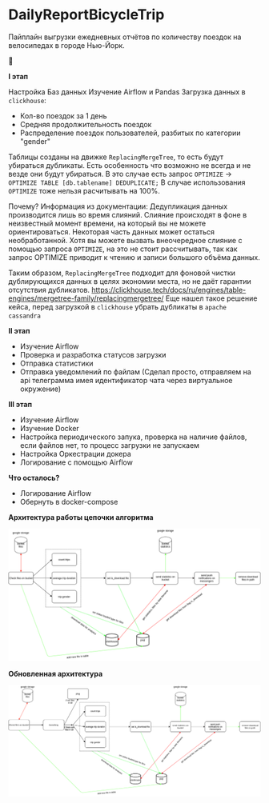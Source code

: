 # DailyReportBicycleTrip
Пайплайн выгрузки ежедневных отчётов по количеству поездок на велосипедах в городе Нью-Йорк.

&#128578;

**I этап**

Настройка Баз данных
Изучение Airflow и Pandas
Загрузка данных в `clickhouse`:

* Кол-во поездок за 1 день
* Средняя продолжительность поездок
* Распределение поездок пользователей, разбитых по категории "gender"

Таблицы созданы на движке ``ReplacingMergeTree``, то есть будут убираться дубликаты.
Есть особенность что возможно не всегда и не везде они будут убираться.
В это случае есть запрос `OPTIMIZE` -> `OPTIMIZE TABLE [db.tablename] DEDUPLICATE;`
В случае использования `OPTIMIZE` тоже нельзя расчитывать на 100%.

Почему?
Информация из документации:
Дедупликация данных производится лишь во время слияний. 
Слияние происходят в фоне в неизвестный момент времени, на который вы не 
можете ориентироваться. Некоторая часть данных может остаться необработанной. 
Хотя вы можете вызвать внеочередное слияние с помощью запроса `OPTIMIZE`, 
на это не стоит рассчитывать, так как запрос OPTIMIZE приводит к чтению и записи большого объёма данных.

Таким образом, `ReplacingMergeTree` подходит для фоновой чистки дублирующихся данных в целях экономии места, но не даёт гарантии отсутствия дубликатов.
https://clickhouse.tech/docs/ru/engines/table-engines/mergetree-family/replacingmergetree/
Еще нашел такое решение кейса, перед загрузкой в `clickhouse` убрать дубликаты в `apache cassandra`

**II этап**

* Изучение Airflow
* Проверка и разработка статусов загрузки
* Отправка статистики
* Отправка уведомлений по файлам (Сделал просто, отправляем на api телеграмма имея идентификатор чата через виртуальное окружение)

**III этап**

* Изучение Airflow
* Изучение Docker
* Настройка периодического запука, проверка на наличие файлов, если файлов нет, то процесс загрузки не запускаем
* Настройка Оркестрации докера
* Логирование с помощью Airflow


**Что осталось?**

* Логирование Airflow
* Обернуть в docker-compose


**Архитектура работы цепочки алгоритма**

![Architecture](airflow_app.png)


**Обновленная архитектура**

![New Architecture](airflow_app_new.png)
